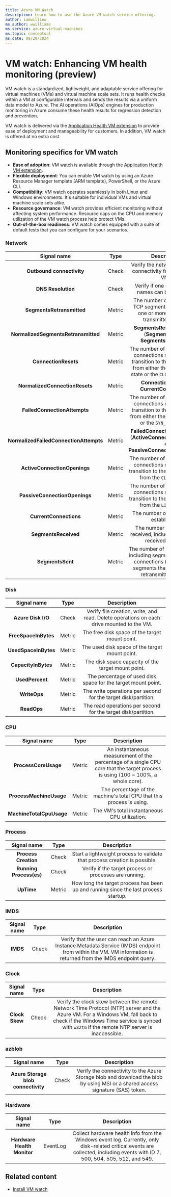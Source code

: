 ```yaml
---
title: Azure VM Watch
description: Learn how to use the Azure VM watch service offering.
author: iamwilliew 
ms.author: wwilliams
ms.service: azure-virtual-machines
ms.topic: conceptual
ms.date: 09/20/2024
---
```


# VM watch: Enhancing VM health monitoring (preview)

VM watch is a standardized, lightweight, and adaptable service offering for virtual machines (VMs) and virtual machine scale sets. It runs health checks within a VM at configurable intervals and sends the results via a uniform data model to Azure. The AI operations (AIOps) engines for production monitoring in Azure consume these health results for regression detection and prevention.

VM watch is delivered via the [Application Health VM extension](/azure/virtual-machines/extensions/health-extension?tabs=rest-api) to provide ease of deployment and manageability for customers. In addition, VM watch is offered at no extra cost.

## Monitoring specifics for VM watch

- **Ease of adoption**: VM watch is available through the [Application Health VM extension](/azure/virtual-machines/extensions/health-extension?tabs=rest-api).
- **Flexible deployment**: You can enable VM watch by using an Azure Resource Manager template (ARM template), PowerShell, or the Azure CLI.
- **Compatibility**: VM watch operates seamlessly in both Linux and Windows environments. It's suitable for individual VMs and virtual machine scale sets alike.
- **Resource governance**: VM watch provides efficient monitoring without affecting system performance. Resource caps on the CPU and memory utilization of the VM watch process help protect VMs.
- **Out-of-the-box readiness**: VM watch comes equipped with a suite of default tests that you can configure for your scenarios.

### Network

| **Signal name** | **Type** | **Description** |
|:---:|:---:|:---:|
| **Outbound connectivity** | Check | Verify the network outbound connectivity from the Azure VM. |
| **DNS Resolution** | Check | Verify if one or more DNS names can be resolved. |
| **SegmentsRetransmitted** | Metric | The number of transmitted TCP segments that contain one or more previously transmitted octets. |
| **NormalizedSegmentsRetransmitted** | Metric | **SegmentsRetransmitted** / (**SegmentsSent** + **SegmentsReceived**) |
| **ConnectionResets** | Metric | The number of times that TCP connections made a direct transition to the `CLOSED` state from either the `ESTABLISHED` state or the `CLOSE_WAIT` state. |
| **NormalizedConnectionResets** | Metric | **ConnectionResets** / **CurrentConnections** |
| **FailedConnectionAttempts** | Metric |The number of times that TCP connections made a direct transition to the `CLOSED` state from either the `SYN_SENT` state or the `SYN_RCVD` state. |
| **NormalizedFailedConnectionAttempts** | Metric | **FailedConnectionAttempts** / (**ActiveConnectionOpenings** + **PassiveConnectionOpenings**) |
| **ActiveConnectionOpenings** | Metric | The number of times that TCP connections made a direct transition to the `SYN_SENT` state from the `CLOSED` state. |
| **PassiveConnectionOpenings** | Metric | The number of times that TCP connections made a direct transition to the `SYN_RCVD` state from the `LISTEN` state. |
| **CurrentConnections** | Metric | The number of connections established. |
| **SegmentsReceived** | Metric | The number of segments received, including segments received in error. |
| **SegmentsSent** | Metric | The number of segments sent, including segments on current connections but excluding segments that contain only retransmitted octets. |

### Disk

| **Signal name** | **Type** | **Description** |
|:---:|:---:|:---:|
| **Azure Disk I/O** | Check | Verify file creation, write, and read. Delete operations on each drive mounted to the VM. |
| **FreeSpaceInBytes** | Metric | The free disk space of the target mount point. |
| **UsedSpaceInBytes** | Metric | The used disk space of the target mount point. |
| **CapacityInBytes**  | Metric | The disk space capacity of the target mount point. |
| **UsedPercent**      | Metric | The percentage of used disk space for the target mount point. |
| **WriteOps**         | Metric | The write operations per second for the target disk/partition. |
| **ReadOps**          | Metric | The read operations per second for the target disk/partition. |

### CPU

| **Signal name** | **Type** | **Description** |
|:---:|:---:|:---:|
| **ProcessCoreUsage** | Metric | An instantaneous measurement of the percentage of a single CPU core that the target process is using (100 = 100%, a whole core). |
| **ProcessMachineUsage** | Metric | The percentage of the machine's total CPU that this process is using. |
| **MachineTotalCpuUsage** | Metric | The VM's total instantaneous CPU utilization. |

### Process

| **Signal name** | **Type** | **Description** |
|:---:|:---:|:---:|
| **Process Creation** | Check | Start a lightweight process to validate that process creation is possible. |
| **Running Process(es)** | Check | Verify if the target process or processes are running. |
| **UpTime** | Metric | How long the target process has been up and running since the last process startup. |

### IMDS

| **Signal name** | **Type** | **Description** |
|:---:|:---:|:---:|
| **IMDS** | Check | Verify that the user can reach an Azure Instance Metadata Service (IMDS) endpoint from within the VM. VM information is returned from the IMDS endpoint query. |

### Clock

| **Signal name** | **Type** | **Description** |
|:---:|:---:|:---:|
| **Clock Skew** | Check | Verify the clock skew between the remote Network Time Protocol (NTP) server and the Azure VM. For a Windows VM, fall back to check if the Windows Time service is synced with `w32tm` if the remote NTP server is inaccessible. |

### azblob

| **Signal name** | **Type** | **Description** |
|:---:|:---:|:---:|
| **Azure Storage blob connectivity** | Check | Verify the connectivity to the Azure Storage blob and download the blob by using MSI or a shared access signature (SAS) token. |

### Hardware

| **Signal name** | **Type** | **Description** |
|:---:|:---:|:---:|
| **Hardware Health Monitor** | EventLog | Collect hardware health info from the Windows event log. Currently, only disk-related critical events are collected, including events with ID 7, 500, 504, 505, 512, and 549. |

## Related content

- [Install VM watch](install-vm-watch.md)
